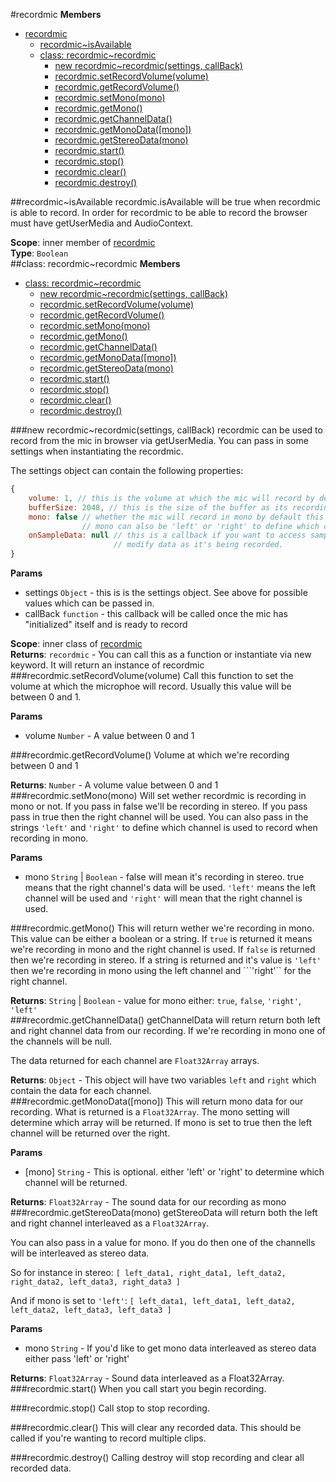 <a name="module_recordmic"></a>
#recordmic
**Members**

* [recordmic](#module_recordmic)
  * [recordmic~isAvailable](#module_recordmic..isAvailable)
  * [class: recordmic~recordmic](#module_recordmic..recordmic)
    * [new recordmic~recordmic(settings, callBack)](#new_module_recordmic..recordmic)
    * [recordmic.setRecordVolume(volume)](#module_recordmic..recordmic#setRecordVolume)
    * [recordmic.getRecordVolume()](#module_recordmic..recordmic#getRecordVolume)
    * [recordmic.setMono(mono)](#module_recordmic..recordmic#setMono)
    * [recordmic.getMono()](#module_recordmic..recordmic#getMono)
    * [recordmic.getChannelData()](#module_recordmic..recordmic#getChannelData)
    * [recordmic.getMonoData([mono])](#module_recordmic..recordmic#getMonoData)
    * [recordmic.getStereoData(mono)](#module_recordmic..recordmic#getStereoData)
    * [recordmic.start()](#module_recordmic..recordmic#start)
    * [recordmic.stop()](#module_recordmic..recordmic#stop)
    * [recordmic.clear()](#module_recordmic..recordmic#clear)
    * [recordmic.destroy()](#module_recordmic..recordmic#destroy)

<a name="module_recordmic..isAvailable"></a>
##recordmic~isAvailable
recordmic.isAvailable will be true when recordmic is able to record. In order for recordmic to be able
to record the browser must have getUserMedia and AudioContext.

**Scope**: inner member of [recordmic](#module_recordmic)  
**Type**: `Boolean`  
<a name="module_recordmic..recordmic"></a>
##class: recordmic~recordmic
**Members**

* [class: recordmic~recordmic](#module_recordmic..recordmic)
  * [new recordmic~recordmic(settings, callBack)](#new_module_recordmic..recordmic)
  * [recordmic.setRecordVolume(volume)](#module_recordmic..recordmic#setRecordVolume)
  * [recordmic.getRecordVolume()](#module_recordmic..recordmic#getRecordVolume)
  * [recordmic.setMono(mono)](#module_recordmic..recordmic#setMono)
  * [recordmic.getMono()](#module_recordmic..recordmic#getMono)
  * [recordmic.getChannelData()](#module_recordmic..recordmic#getChannelData)
  * [recordmic.getMonoData([mono])](#module_recordmic..recordmic#getMonoData)
  * [recordmic.getStereoData(mono)](#module_recordmic..recordmic#getStereoData)
  * [recordmic.start()](#module_recordmic..recordmic#start)
  * [recordmic.stop()](#module_recordmic..recordmic#stop)
  * [recordmic.clear()](#module_recordmic..recordmic#clear)
  * [recordmic.destroy()](#module_recordmic..recordmic#destroy)

<a name="new_module_recordmic..recordmic"></a>
###new recordmic~recordmic(settings, callBack)
recordmic can be used to record from the mic in browser via 
getUserMedia. You can pass in some settings when instantiating the recordmic.

The settings object can contain the following properties:
```javascript
{
	volume: 1, // this is the volume at which the mic will record by default this value is 1
	bufferSize: 2048, // this is the size of the buffer as its recording. Default is 2048
	mono: false // whether the mic will record in mono by default this value is false (it will record in stereo) 
				// mono can also be 'left' or 'right' to define which channel is being used.
	onSampleData: null // this is a callback if you want to access sampledata as it's being recorded. You can for instance
					   // modify data as it's being recorded.
}
```

**Params**

- settings `Object` - this is is the settings object. See above for possible values which can be passed in.  
- callBack `function` - this callback will be called once the mic has "initialized" itself and is ready to record  

**Scope**: inner class of [recordmic](#module_recordmic)  
**Returns**: `recordmic` - You can call this as a function or instantiate via new keyword. It will return an instance of recordmic  
<a name="module_recordmic..recordmic#setRecordVolume"></a>
###recordmic.setRecordVolume(volume)
Call this function to set the volume at which the microphoe will record. Usually this value will be
between 0 and 1.

**Params**

- volume `Number` - A value between 0 and 1  

<a name="module_recordmic..recordmic#getRecordVolume"></a>
###recordmic.getRecordVolume()
Volume at which we're recording between 0 and 1

**Returns**: `Number` - A volume value between 0 and 1  
<a name="module_recordmic..recordmic#setMono"></a>
###recordmic.setMono(mono)
Will set wether recordmic is recording in mono or not. If you pass in false we'll be recording in
stereo. If you pass pass in true then the right channel will be used. You can also pass in the strings
```'left'``` and ```'right'``` to define which channel is used to record when recording in mono.

**Params**

- mono `String` | `Boolean` - false will mean it's recording in stereo. true means that the right channel's data
                             will be used. ```'left'``` means the left channel will be used and ```'right'```
                             will mean that the right channel is used.  

<a name="module_recordmic..recordmic#getMono"></a>
###recordmic.getMono()
This will return wether we're recording in mono. This value can be either a boolean
or a string. If ```true``` is returned it means we're recording in mono and the right channel
is used. If ```false``` is returned then we're recording in stereo. If a string is returned and it's
value is ```'left'``` then we're recording in mono using the left channel and ```'right'`` for the 
right channel.

**Returns**: `String` | `Boolean` - value for mono either: ```true```, ```false```, ```'right'```, ```'left'```  
<a name="module_recordmic..recordmic#getChannelData"></a>
###recordmic.getChannelData()
getChannelData will return return both left and right channel data from our recording.
If we're recording in mono one of the channels will be null.

The data returned for each channel are ```Float32Array``` arrays.

**Returns**: `Object` - This object will have two variables ```left``` and ```right``` which 
                 contain the data for each channel.  
<a name="module_recordmic..recordmic#getMonoData"></a>
###recordmic.getMonoData([mono])
This will return mono data for our recording. What is returned is a ```Float32Array```.
The mono setting will determine which array will be returned. If mono is set to true
then the left channel will be returned over the right.

**Params**

- \[mono\] `String` - This is optional. either 'left' or 'right' to determine which channel will be returned.  

**Returns**: `Float32Array` - The sound data for our recording as mono  
<a name="module_recordmic..recordmic#getStereoData"></a>
###recordmic.getStereoData(mono)
getStereoData will return both the left and right channel interleaved as a ```Float32Array```.

You can also pass in a value for mono. If you do then one of the channells will be interleaved as
stereo data.

So for instance in stereo:
```[ left_data1, right_data1, left_data2, right_data2, left_data3, right_data3 ]```

And if mono is set to ```'left'```:
```[ left_data1, left_data1, left_data2, left_data2, left_data3, left_data3 ]```

**Params**

- mono `String` - If you'd like to get mono data interleaved as stereo data either pass 'left' or 'right'  

**Returns**: `Float32Array` - Sound data interleaved as a Float32Array.  
<a name="module_recordmic..recordmic#start"></a>
###recordmic.start()
When you call start you begin recording.

<a name="module_recordmic..recordmic#stop"></a>
###recordmic.stop()
Call stop to stop recording.

<a name="module_recordmic..recordmic#clear"></a>
###recordmic.clear()
This will clear any recorded data. This should be called if you're wanting to record multiple clips.

<a name="module_recordmic..recordmic#destroy"></a>
###recordmic.destroy()
Calling destroy will stop recording and clear all recorded data.

